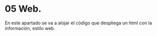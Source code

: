 # 05 Web.

En este apartado se va a alojar el código que despliega un html con la 
información, estilo web.
